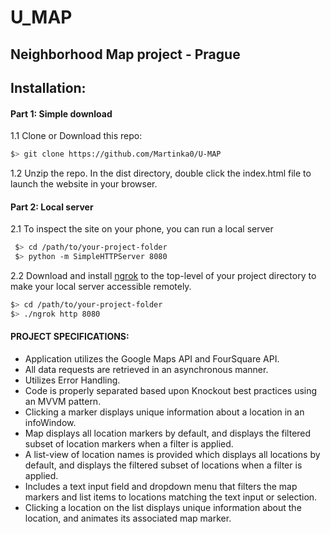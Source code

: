 # U_MAP

## Neighborhood Map project - Prague

## Installation:

#### Part 1: Simple download
1.1 Clone or Download this repo:
```bash
$> git clone https://github.com/Martinka0/U-MAP
```
1.2 Unzip the repo. In the dist directory, double click the index.html file to launch the website in your browser.

#### Part 2: Local server 
2.1 To inspect the site on your phone, you can run a local server
 ```bash
  $> cd /path/to/your-project-folder
  $> python -m SimpleHTTPServer 8080
  ```
2.2 Download and install [ngrok](https://ngrok.com/) to the top-level of your project directory to make your local server accessible remotely.

  ``` bash
  $> cd /path/to/your-project-folder
  $> ./ngrok http 8080
  ```



#### PROJECT SPECIFICATIONS:

* Application utilizes the Google Maps API and FourSquare API.
* All data requests are retrieved in an asynchronous manner.
* Utilizes Error Handling.
* Code is properly separated based upon Knockout best practices using an MVVM pattern.
* Clicking a marker displays unique information about a location in an infoWindow.  
* Map displays all location markers by default, and displays the filtered subset of location markers when a filter is applied. 
* A list-view of location names is provided which displays all locations by default, and displays the filtered subset of locations when a filter is applied.
* Includes a text input field and dropdown menu that filters the map markers and list items to locations matching the text input or selection. 
* Clicking a location on the list displays unique information about the location, and animates its associated map marker.



